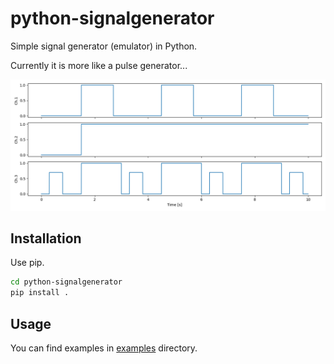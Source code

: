 # python-signalgenerator

Simple signal generator (emulator) in Python.

Currently it is more like a pulse generator...

![example.png](./example.png)

## Installation

Use pip.

```bash
cd python-signalgenerator
pip install .
```

## Usage

You can find examples in [examples](./examples/) directory.
